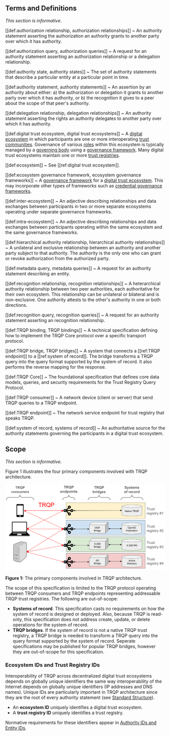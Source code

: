## Terms and Definitions
_This section is informative._

 [[def:authorization relationship, authorization relationships]]
~ An authority statement asserting the authorization an authority grants to another party over which it has authority.

 [[def:authorization query, authorization queries]]
~ A request for an authority statement asserting an authorization relationship or a delegation relationship.

 [[def:authority state, authority states]]
~ The set of authority statements that describe a particular entity at a particular point in time.

 [[def:authority statement, authority statements]]
~ An assertion by an authority about either: a) the authorization or delegation it grants to another party over which it has authority, or b) the recognition it gives to a peer about the scope of that peer's authority.

 [[def:delegation relationship, delegation relationships]]
~ An authority statement asserting the rights an authority delegates to another party over which it has authority.

 [[def:digital trust ecosystem, digital trust ecosystems]]
~ A [digital ecosystem](https://glossary.trustoverip.org/#term:digital-ecosystem) in which participants are one or more interoperating [trust communities](https://glossary.trustoverip.org/#term:trust-communities). Governance of various [roles](https://glossary.trustoverip.org/#term:roles) within this ecosystem is typically managed by a [governing body](https://glossary.trustoverip.org/#term:governing-body) using a [governance framework](https://glossary.trustoverip.org/#term:governance-framework). Many digital trust ecosystems maintain one or more [trust registries](https://glossary.trustoverip.org/#term:trust-registries).

 [[def:ecosystem]]
~ See [[ref:digital trust ecosystem]].

 [[def:ecosystem governance framework, ecosystem governance frameworks]]
~ A [governance framework](https://glossary.trustoverip.org/#term:governance-framework) for a [digital trust ecosystem](https://glossary.trustoverip.org/#term:digital-trust-ecosystem). This may incorporate other types of frameworks such as [credential governance frameworks](https://glossary.trustoverip.org/#term:credential-governance-framework).

 [[def:inter-ecosystem]]
~ An adjective describing relationships and data exchanges between participants in two or more separate ecosystems operating under separate governance frameworks.

 [[def:intra-ecosystem]]
~ An adjective describing relationships and data exchanges between participants operating within the same ecosystem and the same governance frameworks.

 [[def:hierarchical authority relationship, hierarchical authority relationships]]
~ A unilateral and exclusive relationship between an authority and another party subject to that authority. The authority is the only one who can grant or revoke authorization from the authorized party.

 [[def:metadata query, metadata queries]]
~ A request for an authority statement describing an entity.

 [[def:recognition relationship, recognition relationships]]
~ A heterarchical authority relationship between two peer authorities, each authoritative for their own ecosystem. This relationship can be unilateral or bilateral and is non-exclusive. One authority attests to the other's authority in one or both directions.

 [[def:recognition query, recognition queries]]
~ A request for an authority statement asserting an recognition relationship.

 [[def:TRQP binding, TRQP bindings]]
~ A technical specification defining how to implement the TRQP Core protocol over a specific transport protocol.

 [[def:TRQP bridge, TRQP bridges]]
~ A system that connects a [[ref:TRQP endpoint]] to a [[ref:system of record]]. The bridge transforms a TRQP query into the query format supported by the system of record. It also performs the reverse mapping for the response.

 [[def:TRQP Core]]
~ The foundational specification that defines core data models, queries, and security requirements for the Trust Registry Query Protocol.

 [[def:TRQP consumer]]
~ A network device (client or server) that send TRQP queries to a TRQP endpoint.

 [[def:TRQP endpoint]]
~ The network service endpoint for trust registry that speaks TRQP.

 [[def:system of record, systems of record]]
~ An authoritative source for the authority statements governing the participants in a digital trust ecosystem.

## Scope
_This section is informative._

Figure 1 illustrates the four primary components involved with TRQP architecture.

![TRQP primary components](images/trqp_components.png)

**Figure 1:** The primary components involved in TRQP architecture.

The scope of this specification is limited to the TRQP protocol operating between TRQP consumers and TRQP endpoints representing addressable TRQP trust registries. The following are out-of-scope:

* **Systems of record**. This specification casts no requirements on how the system of record is designed or deployed. Also, because TRQP is read-only, this specification does not address create, update, or delete operations for the system of record.
* **TRQP bridges**. If the system of record is not a native TRQP trust registry, a TRQP bridge is needed to transform a TRQP query into the query format supported by the system of record. Seperate specifications may be published for popular TRQP bridges, however they are out-of-scope for this specification.


### Ecosystem IDs and Trust Registry IDs

Interoperability of TRQP across decentralized digital trust ecosystems depends on globally unique identifiers the same way interoperability of the Internet depends on globally unique identifiers (IP addresses and DNS names). Unique IDs are particularly important in TRQP architecture since they are the root of every authority statement (see [Standard Structure](#standard-structure)).

- An **ecosystem ID** uniquely identifies a digital trust ecosystem.  
- A **trust registry ID** uniquely identifies a trust registry.

Normative requirements for these identifiers appear in [Authority IDs and Entity IDs](#authority-ids-and-entity-ids).


